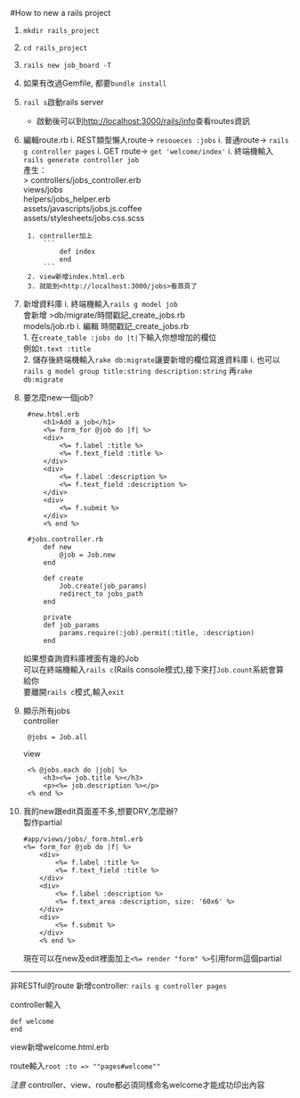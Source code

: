 #How to new a rails project

1. ```mkdir rails_project```
2. ```cd rails_project```
3. ```rails new job_board -T```
4. 如果有改過Gemfile, 都要```bundle install```
5. ```rail s```啟動rails server
    * 啟動後可以到<http://localhost:3000/rails/info>查看routes資訊   
    
6. 編輯route.rb
	i. REST類型懶人route-> ```resoueces :jobs```
	i. 普通route-> ```rails g controller pages```
	i. GET route-> ```get 'welcome/index'```
	i. 終端機輸入```rails generate controller job```   
	產生：   
		> controllers/jobs_controller.erb   
		views/jobs   
		helpers/jobs_helper.erb   
		assets/javascripts/jobs.js.coffee   
		assets/stylesheets/jobs.css.scss
		
		1. controller加上  
			```
				def index
				end
			```
		2. view新增index.html.erb
		3. 就能到<http://localhost:3000/jobs>看首頁了
7. 新增資料庫
	i. 終端機輸入```rails g model job```   
	會新增
		>db/migrate/時間戳記_create_jobs.rb   
		models/job.rb
	i. 編輯 時間戳記_create_jobs.rb   
		1. 在```create_table :jobs do |t|```下輸入你想增加的欄位   
		例如```t.text :title```   
		2. 儲存後終端機輸入```rake db:migrate```讓要新增的欄位寫進資料庫
	i. 也可以```rails g model group title:string description:string```
	再```rake db:migrate```
8. 要怎麼new一個job?   

		#new.html.erb
			<h1>Add a job</h1>
			<%= form_for @job do |f| %>
  			<div>
    			<%= f.label :title %>
    			<%= f.text_field :title %>
  			</div>
  			<div>
   		 		<%= f.label :description %>
   		 		<%= f.text_field :description %>
 			</div>
 		 	<div>
 		   		<%= f.submit %>
 		 	</div>
			<% end %>
		
		#jobs.controller.rb
			def new
   				@job = Job.new
 			end
 			
 			def create
    			Job.create(job_params)
    			redirect_to jobs_path
  			end

  			private
  			def job_params
    			params.require(:job).permit(:title, :description)
  			end
  	如果想查詢資料庫裡面有幾的Job   
  	可以在終端機輸入```rails c```(Rails console模式),接下來打```Job.count```系統會算給你   
  	要離開```rails c```模式,輸入```exit```
9. 顯示所有jobs    
	controller
	
		@jobs = Job.all   
		
	view
	
		<% @jobs.each do |job| %>
  			<h3><%= job.title %></h3>
  			<p><%= job.description %></p>
		<% end %>
10. 我的new跟edit頁面差不多,想要DRY,怎麼辦?   
	製作partial   
	
		#app/views/jobs/_form.html.erb
		<%= form_for @job do |f| %>
  			<div>
    			<%= f.label :title %>
    			<%= f.text_field :title %>
  			</div>
  			<div>
    			<%= f.label :description %>
    			<%= f.text_area :description, size: '60x6' %>
  			</div>
  			<div>
    			<%= f.submit %>
  			</div>
			<% end %>
			
	現在可以在new及edit裡面加上```<%= render "form" %>```引用form這個partial
	
---
非RESTful的route
新增controller: ```rails g controller pages```      

controller輸入   

	def welcome   
	end

view新增welcome.html.erb   

route輸入```root :to => ""pages#welcome""```   

_注意_ controller、view、route都必須同樣命名welcome才能成功印出內容